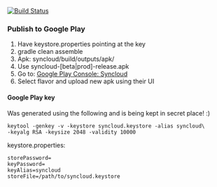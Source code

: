 [![Build Status](https://travis-ci.org/syncloud/android.svg?branch=master)](https://travis-ci.org/syncloud/android)

### Publish to Google Play

1. Have keystore.properties pointing at the key
2. gradle clean assemble
2. Apk: syncloud/build/outputs/apk/
3. Use syncloud-[beta|prod]-release.apk
4. Go to: [Google Play Console: Syncloud](https://play.google.com/apps/publish/?dev_acc=00379821603627617580#AppListPlace)
5. Select flavor and upload new apk using their UI

#### Google Play key

Was generated using the following and is being kept in secret place! :)
````
keytool -genkey -v -keystore syncloud.keystore -alias syncloud\
-keyalg RSA -keysize 2048 -validity 10000
````
keystore.properties:
````
storePassword=
keyPassword=
keyAlias=syncloud
storeFile=/path/to/syncloud.keystore
````
